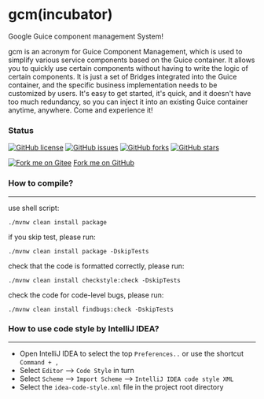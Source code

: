 # gcm(incubator)

Google Guice component management System!

gcm is an acronym for Guice Component Management, which is used to simplify various service components based on the Guice container.
It allows you to quickly use certain components without having to write the logic of certain components.
It is just a set of Bridges integrated into the Guice container, and the specific business implementation needs to be customized by users.
It's easy to get started, it's quick, and it doesn't have too much redundancy, so you can inject it into an existing Guice container anytime, anywhere.
Come and experience it!

### Status

[![GitHub license](https://img.shields.io/github/license/EdurtIO/incubator-gcm?label=license&style=for-the-badge)](https://github.com/EdurtIO/incubator-gcm/blob/master/LICENSE)
[![GitHub issues](https://img.shields.io/github/issues/EdurtIO/incubator-gcm?label=GitHub%20Issues&style=for-the-badge)](https://github.com/EdurtIO/incubator-gcm/issues)
[![GitHub forks](https://img.shields.io/github/forks/EdurtIO/incubator-gcm?label=github%20forks&style=for-the-badge)](https://github.com/EdurtIO/incubator-gcm/network)
[![GitHub stars](https://img.shields.io/github/stars/EdurtIO/incubator-gcm?label=github%20stars&style=for-the-badge)](https://github.com/EdurtIO/incubator-gcm/stargazers)

[![Fork me on Gitee](https://gitee.com/EdurtIO/incubator-gcm/widgets/widget_4.svg)](https://gitee.com/EdurtIO/incubator-gcm)
[Fork me on GitHub](https://gitee.com/EdurtIO/incubator-gcm)

### How to compile?

---

use shell script:

```shell
./mvnw clean install package
```

if you skip test, please run:

```shell
./mvnw clean install package -DskipTests
```

check that the code is formatted correctly, please run:

```shell
./mvnw clean install checkstyle:check -DskipTests
```

check the code for code-level bugs, please run:

```shell
./mvnw clean install findbugs:check -DskipTests
```

### How to use code style by IntelliJ IDEA?

---

- Open IntelliJ IDEA to select the top `Preferences..` or use the shortcut `Command + ,`
- Select `Editor` --> `Code Style` in turn
- Select `Scheme` --> `Import Scheme` --> `IntelliJ IDEA code style XML`
- Select the `idea-code-style.xml` file in the project root directory
